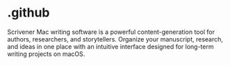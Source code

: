 # .github
Scrivener Mac writing software is a powerful content-generation tool for authors, researchers, and storytellers. Organize your manuscript, research, and ideas in one place with an intuitive interface designed for long-term writing projects on macOS.

